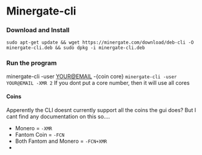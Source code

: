 # Minergate-cli


### Download and Install

``` sudo apt-get update && wget https://minergate.com/download/deb-cli -O minergate-cli.deb && sudo dpkg -i minergate-cli.deb ```

### Run the program

minergate-cli -user <YOUR@EMAIL> -{coin core}
``` minergate-cli -user YOUR@EMAIL -XMR 2 ```
If you dont put a core number, then it will use all cores


#### Coins
Apperently the CLI doesnt currently support all the coins the gui does? But I cant find any documentation on this so....


* Monero = `-XMR` 
* Fantom Coin = `-FCN` 
* Both Fantom and Monero = `-FCN+XMR` 
* 



